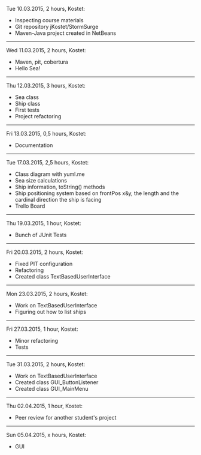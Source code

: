 Tue 10.03.2015, 2 hours, Kostet:
* Inspecting course materials
* Git repository jKostet/StormSurge
* Maven-Java project created in NetBeans

***

Wed 11.03.2015, 2 hours, Kostet:
* Maven, pit, cobertura
* Hello Sea!

***

Thu 12.03.2015, 3 hours, Kostet:
* Sea class
* Ship class
* First tests
* Project refactoring

***

Fri 13.03.2015, 0,5 hours, Kostet:
* Documentation

***

Tue 17.03.2015, 2,5 hours, Kostet:
* Class diagram with yuml.me
* Sea size calculations
* Ship information, toString() methods
* Ship positioning system based on frontPos x&y, 
  the length and the cardinal direction the ship is facing
* Trello Board

***

Thu 19.03.2015, 1 hour, Kostet:
* Bunch of JUnit Tests

***

Fri 20.03.2015, 2 hours, Kostet:
* Fixed PIT configuration
* Refactoring
* Created class TextBasedUserInterface

***

Mon 23.03.2015, 2 hours, Kostet:
* Work on TextBasedUserInterface
* Figuring out how to list ships

***

Fri 27.03.2015, 1 hour, Kostet:
* Minor refactoring
* Tests

***

Tue 31.03.2015, 2 hours, Kostet:
* Work on TextBasedUserInterface
* Created class GUI_ButtonListener
* Created class GUI_MainMenu

***

Thu 02.04.2015, 1 hour, Kostet:
* Peer review for another student's project

***

Sun 05.04.2015, x hours, Kostet:
* GUI






